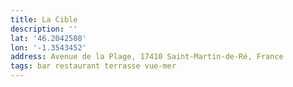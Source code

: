 ```yaml
---
title: La Cible
description: ''
lat: '46.2042508'
lon: '-1.3543452'
address: Avenue de la Plage, 17410 Saint-Martin-de-Ré, France
tags: bar restaurant terrasse vue-mer
---
```

